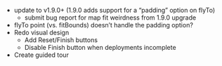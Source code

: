 * update to v1.9.0+ (1.9.0 adds support for a “padding” option on flyTo)
  * submit bug report for map fit weirdness from 1.9.0 upgrade
* flyTo point (vs. fitBounds) doesn’t handle the padding option?
* Redo visual design
  * Add Reset/Finish buttons
  * Disable Finish button when deployments incomplete
* Create guided tour
